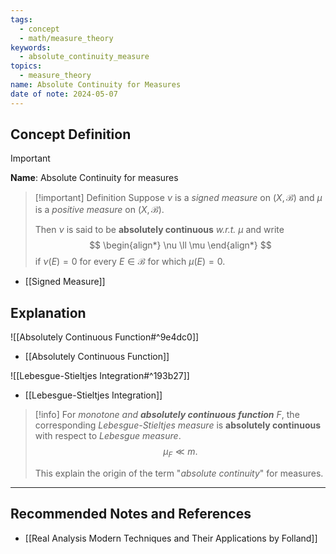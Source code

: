 ```yaml
---
tags:
  - concept
  - math/measure_theory
keywords:
  - absolute_continuity_measure
topics:
  - measure_theory
name: Absolute Continuity for Measures
date of note: 2024-05-07
---
```


## Concept Definition

>[!important]
>**Name**: Absolute Continuity for measures


>[!important] Definition
>Suppose $\nu$ is a *signed measure* on $(X,\mathscr{B})$ and $\mu$ is a *positive measure* on $(X,\mathscr{B})$. 
>
>Then $\nu$ is said to be **absolutely continuous** *w.r.t. $\mu$* and write
>$$
> \begin{align*}
> \nu \ll \mu 
> \end{align*}
>$$
>if $\nu(E)=0$ for every $E\in \mathscr{B}$ for which $\mu(E)=0$. 


- [[Signed Measure]]

## Explanation

![[Absolutely Continuous Function#^9e4dc0]]

- [[Absolutely Continuous Function]]

![[Lebesgue-Stieltjes Integration#^193b27]]

- [[Lebesgue-Stieltjes Integration]]

>[!info]
>For _monotone and **absolutely continuous function**_ $F$, the corresponding *Lebesgue-Stieltjes measure* is **absolutely continuous** with respect to *Lebesgue measure*.
>$$\mu_{F} \ll m.$$
>
>This explain the origin of the term "*absolute continuity*" for measures. 





-----------
##  Recommended Notes and References


- [[Real Analysis Modern Techniques and Their Applications by Folland]]